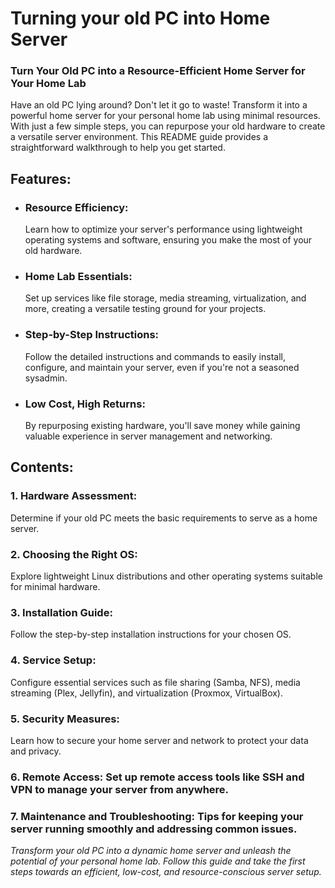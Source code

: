 # Turning your old PC into Home Server

### Turn Your Old PC into a Resource-Efficient Home Server for Your Home Lab

Have an old PC lying around? Don't let it go to waste! Transform it into a powerful home server for your personal home lab using minimal resources. With just a few simple steps, you can repurpose your old hardware to create a versatile server environment. This README guide provides a straightforward walkthrough to help you get started.

## Features:

- ### **Resource Efficiency:**
     Learn how to optimize your server's performance using lightweight operating systems and software, ensuring you make the most of your old hardware.

- ### **Home Lab Essentials:**
    Set up services like file storage, media streaming, virtualization, and more, creating a versatile testing ground for your projects.

- ### **Step-by-Step Instructions:**
    Follow the detailed instructions and commands to easily install, configure, and maintain your server, even if you're not a seasoned sysadmin.

- ### **Low Cost, High Returns:**
    By repurposing existing hardware, you'll save money while gaining valuable experience in server management and networking.

## Contents:

### 1. **Hardware Assessment:**
 Determine if your old PC meets the basic requirements to serve as a home server.

### 2. **Choosing the Right OS:**
 Explore lightweight Linux distributions and other operating systems suitable for minimal hardware.

### 3. **Installation Guide:**
 Follow the step-by-step installation instructions for your chosen OS.

### 4. **Service Setup:**
 Configure essential services such as file sharing (Samba, NFS), media streaming (Plex, Jellyfin), and virtualization (Proxmox, VirtualBox).

### 5. **Security Measures:**
 Learn how to secure your home server and network to protect your data and privacy.

### 6. **Remote Access:** Set up remote access tools like SSH and VPN to manage your server from anywhere.

### 7. **Maintenance and Troubleshooting:** Tips for keeping your server running smoothly and addressing common issues.


*Transform your old PC into a dynamic home server and unleash the potential of your personal home lab. Follow this guide and take the first steps towards an efficient, low-cost, and resource-conscious server setup.*